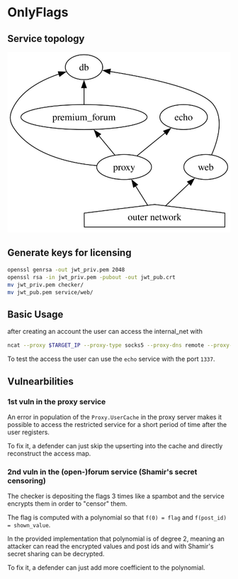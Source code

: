 # OnlyFlags

## Service topology
![service topology](../assets/topology.svg)

## Generate keys for licensing

```sh
openssl genrsa -out jwt_priv.pem 2048
openssl rsa -in jwt_priv.pem -pubout -out jwt_pub.crt
mv jwt_priv.pem checker/
mv jwt_pub.pem service/web/
```

## Basic Usage

after creating an account the user can access the internal_net with
```sh
ncat --proxy $TARGET_IP --proxy-type socks5 --proxy-dns remote --proxy-auth $USER:$PW $SERVICE $SERVICE_PORT
```

To test the access the user can use the `echo` service with the port `1337`.


## Vulnearbilities

### 1st vuln in the proxy service

An error in population of the `Proxy.UserCache` in the proxy server makes it possible to access the restricted service for a short period of time after the user registers.

To fix it, a defender can just skip the upserting into the cache and directly reconstruct the access map.

### 2nd vuln in the (open-)forum service (Shamir's secret censoring)

The checker is depositing the flags 3 times like a spambot and the service encrypts them in order to "censor" them.

The flag is computed with a polynomial so that `f(0) = flag` and `f(post_id) = shown_value`.

In the provided implementation that polynomial is of degree 2, meaning an attacker can read the encrypted values and post ids and with Shamir's secret sharing can be decrypted.

To fix it, a defender can just add more coefficient to the polynomial.
